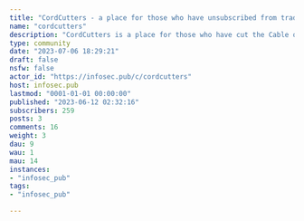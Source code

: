 ```yaml
---
title: "CordCutters - a place for those who have unsubscribed from traditional cable TV or satellite service" 
name: "cordcutters"
description: "CordCutters is a place for those who have cut the Cable or Satellite TV cord, and want to know what other legal services are available.  No piracy talk please, it could get the person posting it in trouble with the authorities and could get the community banned on some servers, so please only talk about products and services that are legal to use."
type: community
date: "2023-07-06 18:29:21"
draft: false
nsfw: false
actor_id: "https://infosec.pub/c/cordcutters"
host: infosec.pub
lastmod: "0001-01-01 00:00:00"
published: "2023-06-12 02:32:16"
subscribers: 259
posts: 3
comments: 16
weight: 3
dau: 9
wau: 1
mau: 14
instances:
- "infosec_pub"
tags: 
- "infosec_pub"

---
```

